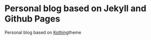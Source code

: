 # Personal blog based on Jekyll and Github Pages

Personal blog based on [Kothing](https://kothing.github.io/)theme
